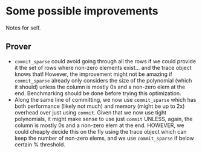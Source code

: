 # Some possible improvements

Notes for self.

## Prover

- `commit_sparse` could avoid going through all the rows if we could provide it the set of rows where non-zero elements exist... and the trace object knows that! However, the improvement might not be amazing if `commit_sparse` already only considers the size of the polynomial (which it should) unless the column is mostly 0s and a non-zero elem at the end. Benchmarking should be done before trying this optimization.
- Along the same line of committing, we now use `commit_sparse` which has both performance (likely not much) and memory (might be up to 2x) overhead over just using `commit`. Given that we now use tight polynomials, it might make sense to use just `commit` UNLESS, again, the column is mostly 0s and a non-zero elem at the end. HOWEVER, we could cheaply decide this on the fly using the trace object which can keep the number of non-zero elems, and we use `commit_sparse` if below certain % threshold.
